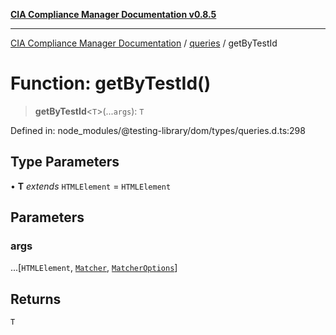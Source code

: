 [**CIA Compliance Manager Documentation v0.8.5**](../../../README.md)

***

[CIA Compliance Manager Documentation](../../../globals.md) / [queries](../README.md) / getByTestId

# Function: getByTestId()

> **getByTestId**\<`T`\>(...`args`): `T`

Defined in: node\_modules/@testing-library/dom/types/queries.d.ts:298

## Type Parameters

• **T** *extends* `HTMLElement` = `HTMLElement`

## Parameters

### args

...\[`HTMLElement`, [`Matcher`](../../../type-aliases/Matcher.md), [`MatcherOptions`](../../../interfaces/MatcherOptions.md)\]

## Returns

`T`
